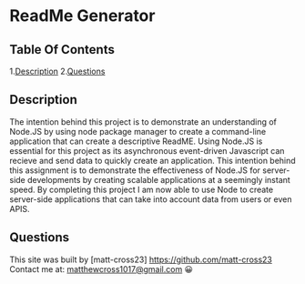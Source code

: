  # **ReadMe Generator**
  
 ## Table Of Contents
  1.[Description](#Description)
  2.[Questions](#Questions)
  
  ## Description
  The intention behind this project is to demonstrate an understanding of Node.JS by using node package manager to create a command-line application that can create a descriptive ReadME. Using Node.JS is essential for this project as its asynchronous event-driven Javascript can recieve and send data to quickly create an application. This intention behind this assignment is to demonstrate the effectiveness of Node.JS for server-side developments by creating scalable applications at a seemingly instant speed. By completing this project I am now able to use Node to create server-side applications that can take into account data from users or even APIS.
  
  ## Questions
  This site was built by [matt-cross23] https://github.com/matt-cross23 
  Contact me at: matthewcross1017@gmail.com
  :grinning:
     
